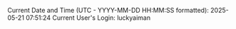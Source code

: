 Current Date and Time (UTC - YYYY-MM-DD HH:MM:SS formatted): 2025-05-21 07:51:24
Current User's Login: luckyaiman
